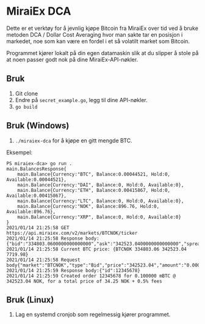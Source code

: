 # MiraiEx DCA

Dette er et verktøy for å jevnlig kjøpe Bitcoin fra MiraiEx over tid
ved å bruke metoden DCA / Dollar Cost Averaging hvor man sakte tar en posisjon i markedet,
noe som kan være en fordel i et så volatilt market som Bitcoin.

Programmet kjører lokalt på din egen datamaskin slik at du slipper å stole
på at noen passer godt nok på dine MiraiEx-API-nøkler.

## Bruk

1. Git clone
2. Endre på `secret_example.go`, legg til dine API-nøkler.
3. `go build`
   
## Bruk (Windows)

1. `./miraiex-dca` for å kjøpe en gitt mengde BTC.

Eksempel: 
```
PS miraiex-dca> go run .
main.BalancesResponse{
    main.Balance{Currency:"BTC", Balance:0.00044521, Hold:0, Available:0.00044521},
    main.Balance{Currency:"DAI", Balance:0, Hold:0, Available:0},
    main.Balance{Currency:"ETH", Balance:0.00415867, Hold:0, Available:0.00415867},
    main.Balance{Currency:"LTC", Balance:0, Hold:0, Available:0},
    main.Balance{Currency:"NOK", Balance:896.76, Hold:0, Available:896.76},
    main.Balance{Currency:"XRP", Balance:0, Hold:0, Available:0}
}
2021/01/14 21:25:58 GET https://api.miraiex.com/v2/markets/BTCNOK/ticker
2021/01/14 21:25:58 Response body: {"bid":"334803.0600000000000000","ask":"342523.0400000000000000","spread":"7719.9800000000000000"}
2021/01/14 21:25:58 Current BTC price: {BTCNOK 334803.06 342523.04 7719.98}
2021/01/14 21:25:58 Request body{"market":"BTCNOK","type":"Bid","price":"342523.04","amount":"0.000100"}
2021/01/14 21:25:59 Response body:{"id":12345678}
2021/01/14 21:25:59 Created order 12345678 for 0.100000 mBTC @ 342523.04 NOK, for a total price of 34.25 NOK + 0.5% fees
```

## Bruk (Linux)

1. Lag en systemd cronjob som regelmessig kjører programmet.